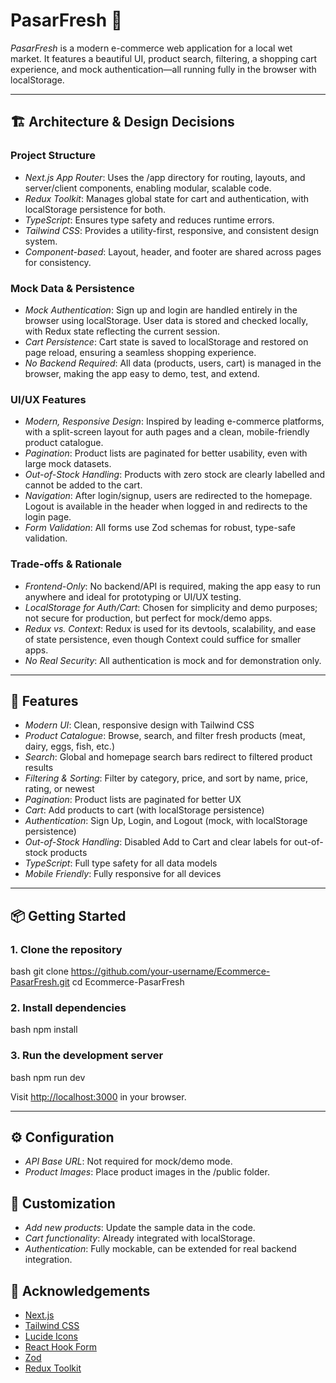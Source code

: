 # PasarFresh 🥬

*PasarFresh* is a modern e-commerce web application for a local wet market. It features a beautiful UI, product search, filtering, a shopping cart experience, and mock authentication—all running fully in the browser with localStorage.

---

## 🏗️ Architecture & Design Decisions

### Project Structure
- *Next.js App Router*: Uses the /app directory for routing, layouts, and server/client components, enabling modular, scalable code.
- *Redux Toolkit*: Manages global state for cart and authentication, with localStorage persistence for both.
- *TypeScript*: Ensures type safety and reduces runtime errors.
- *Tailwind CSS*: Provides a utility-first, responsive, and consistent design system.
- *Component-based*: Layout, header, and footer are shared across pages for consistency.

### Mock Data & Persistence
- *Mock Authentication*: Sign up and login are handled entirely in the browser using localStorage. User data is stored and checked locally, with Redux state reflecting the current session.
- *Cart Persistence*: Cart state is saved to localStorage and restored on page reload, ensuring a seamless shopping experience.
- *No Backend Required*: All data (products, users, cart) is managed in the browser, making the app easy to demo, test, and extend.

### UI/UX Features
- *Modern, Responsive Design*: Inspired by leading e-commerce platforms, with a split-screen layout for auth pages and a clean, mobile-friendly product catalogue.
- *Pagination*: Product lists are paginated for better usability, even with large mock datasets.
- *Out-of-Stock Handling*: Products with zero stock are clearly labelled and cannot be added to the cart.
- *Navigation*: After login/signup, users are redirected to the homepage. Logout is available in the header when logged in and redirects to the login page.
- *Form Validation*: All forms use Zod schemas for robust, type-safe validation.

### Trade-offs & Rationale
- *Frontend-Only*: No backend/API is required, making the app easy to run anywhere and ideal for prototyping or UI/UX testing.
- *LocalStorage for Auth/Cart*: Chosen for simplicity and demo purposes; not secure for production, but perfect for mock/demo apps.
- *Redux vs. Context*: Redux is used for its devtools, scalability, and ease of state persistence, even though Context could suffice for smaller apps.
- *No Real Security*: All authentication is mock and for demonstration only.

---

## 🚀 Features

- *Modern UI*: Clean, responsive design with Tailwind CSS
- *Product Catalogue*: Browse, search, and filter fresh products (meat, dairy, eggs, fish, etc.)
- *Search*: Global and homepage search bars redirect to filtered product results
- *Filtering & Sorting*: Filter by category, price, and sort by name, price, rating, or newest
- *Pagination*: Product lists are paginated for better UX
- *Cart*: Add products to cart (with localStorage persistence)
- *Authentication*: Sign Up, Login, and Logout (mock, with localStorage persistence)
- *Out-of-Stock Handling*: Disabled Add to Cart and clear labels for out-of-stock products
- *TypeScript*: Full type safety for all data models
- *Mobile Friendly*: Fully responsive for all devices

---

## 📦 Getting Started

### 1. Clone the repository

bash
git clone https://github.com/your-username/Ecommerce-PasarFresh.git
cd Ecommerce-PasarFresh


### 2. Install dependencies

bash
npm install


### 3. Run the development server

bash
npm run dev


Visit [http://localhost:3000](http://localhost:3000) in your browser.

---

## ⚙️ Configuration

- *API Base URL*: Not required for mock/demo mode.
- *Product Images*: Place product images in the /public folder.

## 📝 Customization

- *Add new products*: Update the sample data in the code.
- *Cart functionality*: Already integrated with localStorage.
- *Authentication*: Fully mockable, can be extended for real backend integration.

## 🙏 Acknowledgements

- [Next.js](https://nextjs.org/)
- [Tailwind CSS](https://tailwindcss.com/)
- [Lucide Icons](https://lucide.dev/)
- [React Hook Form](https://react-hook-form.com/)
- [Zod](https://zod.dev/)
- [Redux Toolkit](https://redux-toolkit.js.org/)
